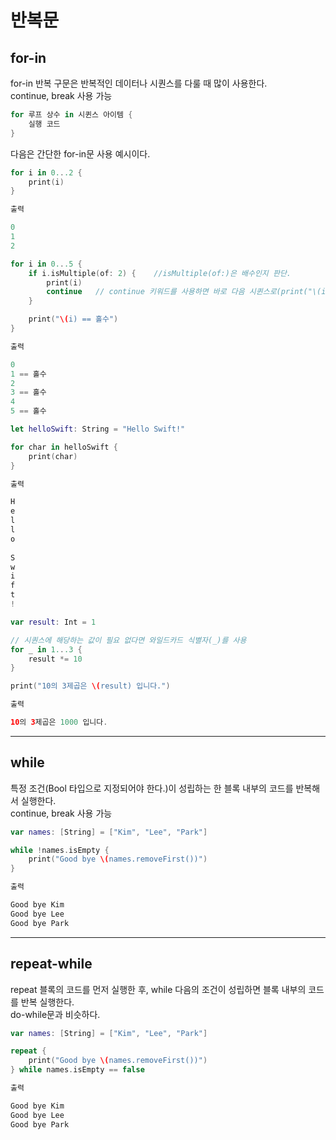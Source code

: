 # 반복문

## for-in 
for-in 반복 구문은 반복적인 데이터나 시퀀스를 다룰 때 많이 사용한다.<br>
continue, break 사용 가능
```swift
for 루프 상수 in 시퀸스 아이템 {
    실행 코드
}
```
다음은 간단한 for-in문 사용 예시이다.
```swift
for i in 0...2 {
    print(i)
}

출력

0
1
2
```
```swift
for i in 0...5 {
    if i.isMultiple(of: 2) {    //isMultiple(of:)은 배수인지 판단.
        print(i)
        continue   // continue 키워드를 사용하면 바로 다음 시퀸스로(print("\(i) == 홀수")건너 뜀)
    }

    print("\(i) == 홀수")
}

출력

0
1 == 홀수
2
3 == 홀수
4
5 == 홀수
```
```swift
let helloSwift: String = "Hello Swift!"

for char in helloSwift {
    print(char)
}

출력

H
e
l
l
o
 
S
w
i
f
t
!
```
```swift
var result: Int = 1

// 시퀀스에 해당하는 값이 필요 없다면 와일드카드 식별자(_)를 사용
for _ in 1...3 {
    result *= 10
}

print("10의 3제곱은 \(result) 입니다.")

출력

10의 3제곱은 1000 입니다.
```
------
## while 
특정 조건(Bool 타입으로 지정되어야 한다.)이 성립하는 한 블록 내부의 코드를 반복해서 실행한다.<br>
continue, break 사용 가능

```swift
var names: [String] = ["Kim", "Lee", "Park"]

while !names.isEmpty {
    print("Good bye \(names.removeFirst())")
}

출력

Good bye Kim
Good bye Lee
Good bye Park
```
----
## repeat-while
repeat 블록의 코드를 먼저 실행한 후, while 다음의 조건이 성립하면 블록 내부의 코드를 반복 실행한다.<br>
do-while문과 비슷하다.
```swift
var names: [String] = ["Kim", "Lee", "Park"]

repeat {
    print("Good bye \(names.removeFirst())")
} while names.isEmpty == false

출력

Good bye Kim
Good bye Lee
Good bye Park
```